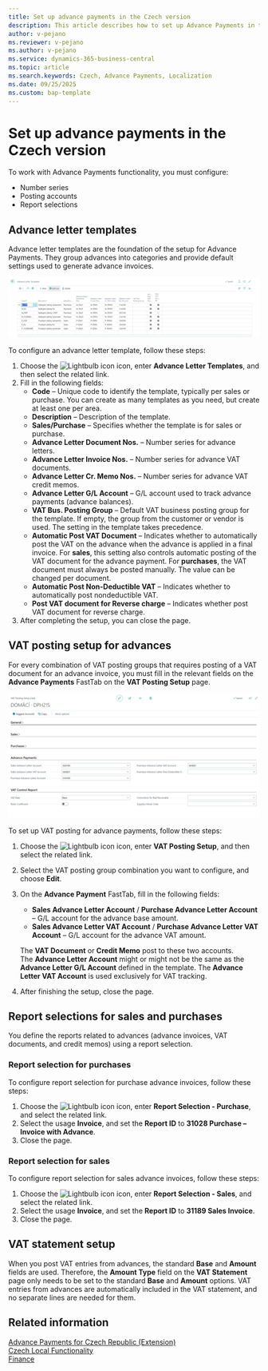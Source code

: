 ```yaml
---
title: Set up advance payments in the Czech version  
description: This article describes how to set up Advance Payments in the Czech version.  
author: v-pejano
ms.reviewer: v-pejano  
ms.author: v-pejano  
ms.service: dynamics-365-business-central  
ms.topic: article  
ms.search.keywords: Czech, Advance Payments, Localization  
ms.date: 09/25/2025  
ms.custom: bap-template
---
```


# Set up advance payments in the Czech version

To work with Advance Payments functionality, you must configure:

- Number series
- Posting accounts
- Report selections

## Advance letter templates

Advance letter templates are the foundation of the setup for Advance Payments. They group advances into categories and provide default settings used to generate advance invoices.

![Advance Letter Templates](Media/adv-payments-setup-templates.png)

To configure an advance letter template, follow these steps:

1. Choose the ![Lightbulb icon](../../media/ui-search/search_small.png "Tell me what you want to do") icon, enter **Advance Letter Templates**, and then select the related link.
2. Fill in the following fields:
    - **Code** – Unique code to identify the template, typically per sales or purchase. You can create as many templates as you need, but create at least one per area.
    - **Description** – Description of the template.
    - **Sales/Purchase** – Specifies whether the template is for sales or purchase.
    - **Advance Letter Document Nos.** – Number series for advance letters.
    - **Advance Letter Invoice Nos.** – Number series for advance VAT documents.
    - **Advance Letter Cr. Memo Nos.** – Number series for advance VAT credit memos.
    - **Advance Letter G/L Account** – G/L account used to track advance payments (advance balances).
    - **VAT Bus. Posting Group** – Default VAT business posting group for the template. If empty, the group from the customer or vendor is used. The setting in the template takes precedence.
    - **Automatic Post VAT Document** – Indicates whether to automatically post the VAT on the advance when the advance is applied in a final invoice. For **sales**, this setting also controls automatic posting of the VAT document for the advance payment. For **purchases**, the VAT document must always be posted manually. The value can be changed per document.
    - **Automatic Post Non-Deductible VAT** – Indicates whether to automatically post nondeductible VAT.
    - **Post VAT document for Reverse charge** – Indicates whether post VAT document for reverse charge.
3. After completing the setup, you can close the page.

## VAT posting setup for advances

For every combination of VAT posting groups that requires posting of a VAT document for an advance invoice, you must fill in the relevant fields on the **Advance Payments** FastTab on the **VAT Posting Setup** page.

![VAT Posting Setup](Media/adv-payments-setup-vat.png)

To set up VAT posting for advance payments, follow these steps:

1. Choose the ![Lightbulb icon](../../media/ui-search/search_small.png "Tell me what you want to do") icon, enter **VAT Posting Setup**, and then select the related link.
2. Select the VAT posting group combination you want to configure, and choose **Edit**.
3. On the **Advance Payment** FastTab, fill in the following fields:
    - **Sales Advance Letter Account** / **Purchase Advance Letter Account** – G/L account for the advance base amount.
    - **Sales Advance Letter VAT Account** / **Purchase Advance Letter VAT Account** – G/L account for the advance VAT amount.

    The **VAT Document** or **Credit Memo** post to these two accounts.  
    The **Advance Letter Account** might or might not be the same as the **Advance Letter G/L Account** defined in the template. The **Advance Letter VAT Account** is used exclusively for VAT tracking.
4. After finishing the setup, close the page.

## Report selections for sales and purchases

You define the reports related to advances (advance invoices, VAT documents, and credit memos) using a report selection.

### Report selection for purchases

To configure report selection for purchase advance invoices, follow these steps:

1. Choose the ![Lightbulb icon](../../media/ui-search/search_small.png "Tell me what you want to do") icon, enter **Report Selection - Purchase**, and select the related link.
2. Select the usage **Invoice**, and set the **Report ID** to **31028 Purchase – Invoice with Advance**.
3. Close the page.

### Report selection for sales

To configure report selection for sales advance invoices, follow these steps:

1. Choose the ![Lightbulb icon](../../media/ui-search/search_small.png "Tell me what you want to do") icon, enter **Report Selection - Sales**, and select the related link.
2. Select the usage **Invoice**, and set the **Report ID** to **31189 Sales Invoice**.
3. Close the page.

## VAT statement setup

When you post VAT entries from advances, the standard **Base** and **Amount** fields are used. Therefore, the **Amount Type** field on the **VAT Statement** page only needs to be set to the standard **Base** and **Amount** options. VAT entries from advances are automatically included in the VAT statement, and no separate lines are needed for them.

## Related information

[Advance Payments for Czech Republic (Extension)](ui-extensions-advance-payments-localization-cz.md)  
[Czech Local Functionality](czech-local-functionality.md)  
[Finance](../../finance.md)
